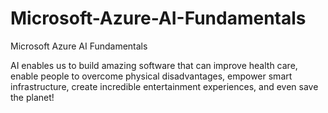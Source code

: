 # Microsoft-Azure-AI-Fundamentals

Microsoft Azure AI Fundamentals

AI enables us to build amazing software that can improve health care, enable people to overcome physical disadvantages, empower smart infrastructure, create incredible entertainment experiences, and even save the planet!
